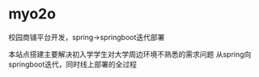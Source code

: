 # myo2o
校园商铺平台开发，spring->springboot迭代部署

本站点搭建主要解决初入学学生对大学周边环境不熟悉的需求问题
从spring向springboot迭代，同时线上部署的全过程
